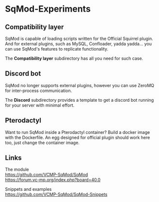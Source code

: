 # SqMod-Experiments

## Compatibility layer
SqMod is capable of loading scripts written for the Official Squirrel plugin. And for external plugins, such as MySQL, Confloader, yadda yadda... you can use SqMod's features to replicate functionality. 

The **Compatibility layer** subdirectory has all you need for such case.

## Discord bot
SqMod no longer supports external plugins, however you can use ZeroMQ for inter-process communication. 

The **Discord** subdirectory provides a template to get a discord bot running for your server with minimal effort.

## Pterodactyl
Want to run SqMod inside a Pterodactyl container? Build a docker image with the Dockerfile. An egg designed for official plugin should work here too, just change the container image.

## Links

The module <br />
https://github.com/VCMP-SqMod/SqMod <br />
https://forum.vc-mp.org/index.php?board=40.0

Snippets and examples <br />
https://github.com/VCMP-SqMod/SqMod-Snippets